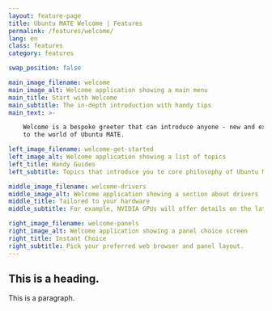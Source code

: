 ```yaml
---
layout: feature-page
title: Ubuntu MATE Welcome | Features
permalink: /features/welcome/
lang: en
class: features
category: features

swap_position: false

main_image_filename: welcome
main_image_alt: Welcome application showing a main menu
main_title: Start with Welcome
main_subtitle: The in-depth introduction with handy tips
main_text: >-

    Welcome is a bespoke greeter that can introduce anyone - new and existing -
    to the world of Ubuntu MATE.

left_image_filename: welcome-get-started
left_image_alt: Welcome application showing a list of topics
left_title: Handy Guides
left_subtitle: Topics that introduce you to core philosophy of Ubuntu MATE and its ecosystem.

middle_image_filename: welcome-drivers
middle_image_alt: Welcome application showing a section about drivers
middle_title: Tailored to your hardware
middle_subtitle: For example, NVIDIA GPUs will offer details on the latest drivers.

right_image_filename: welcome-panels
right_image_alt: Welcome application showing a panel choice screen
right_title: Instant Choice
right_subtitle: Pick your preferred web browser and panel layout.
---
```


## This is a heading.

This is a paragraph.
